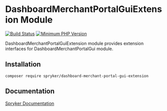 # DashboardMerchantPortalGuiExtension Module
[![Build Status](https://travis-ci.org/spryker/dashboard-merchant-portal-gui-extension.svg)](https://travis-ci.org/spryker/dashboard-merchant-portal-gui-extension)
[![Minimum PHP Version](https://img.shields.io/badge/php-%3E%3D%207.3-8892BF.svg)](https://php.net/)

DashboardMerchantPortalGuiExtension module provides extension interfaces for DashboardMerchantPortalGui module.

## Installation

```
composer require spryker/dashboard-merchant-portal-gui-extension
```

## Documentation

[Spryker Documentation](https://documentation.spryker.com/module_guide/overview.htm)
